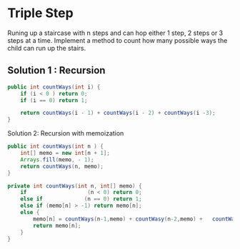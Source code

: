 # Triple Step

Runing up a staircase with n steps and can hop either 1 step, 2 steps or 3 steps at a time. Implement a method to count how many possible ways the child can run up the stairs.

## Solution 1 : Recursion

```java
public int countWays(int i) {
    if (i < 0 ) return 0;
    if (i == 0) return 1;

    return countWays(i - 1) + countWays(i - 2) + countWays(i -3);
}
```

Solution 2: Recursion with memoization

```java
public int countWays(int n ) {
    int[] memo = new int[n + 1];
    Arrays.fill(memo, - 1);
    return countWays(n, memo);
}

private int countWays(int n, int[] memo) {
    if                   (n < 0) return 0;
    else if             (n == 0) return 1;
    else if (memo[n] > -1) return memo[n];
    else {
        memo[n] = countWays(n-1,memo) + countWasy(n-2,memo) +   countWays(n-3, memo);
        return memo[n];
    }
}
```

